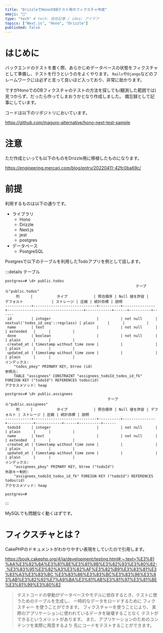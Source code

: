 ```yaml
---
title: "DrizzleでHonoのDBテスト用のフィクスチャ作成"
emoji: "💨"
type: "tech" # tech: 技術記事 / idea: アイデア
topics: ["Next.js", "Hono", "Drizzle"]
published: false
---
```


# はじめに
バックエンドのテストを書く際、あらかじめデータベースの状態をフィクスチャとして準備し、テストを行うというのをよくやります。
```Rails```や```Django```などのフレームワークには必ずと言って良いほど入っており、非常に助かります。

ですがHonoでのDBフィクスチャのテストの方法を探しても(観測した範囲では)見つからず、だったら作ってしまおうかとなり作成しました。
備忘録として記事にしています。

コードは以下のリポジトリにおいています。

https://github.com/maguro-alternative/hono-next-test-sample

# 注意
ただ作成といっても以下のものをDrizzle用に移植したものになります。

https://engineering.mercari.com/blog/entry/20220411-42fc0ba69c/

# 前提
利用するものは以下の通りです。
- ライブラリ
  - Hono
  - Drizzle
  - Next.js
  - jest
  - postgres
- データベース
  - PostgreSQL

Postgresで以下のテーブルを利用したTodoアプリを例として話します。

:::details テーブル
```
postgres=# \d+ public.todos
                                                            テーブル"public.todos"
     列     |           タイプ            | 照合順序 | Null 値を許容 |            デフォルト             | ストレージ | 圧縮 | 統計目標 | 説明 
------------+-----------------------------+----------+---------------+-----------------------------------+------------+------+----------+------
 id         | integer                     |          | not null      | nextval('todos_id_seq'::regclass) | plain      |      |          | 
 name       | text                        |          | not null      |                                   | extended   |      |          | 
 done       | boolean                     |          | not null      |                                   | plain      |      |          | 
 created_at | timestamp without time zone |          |               |                                   | plain      |      |          | 
 updated_at | timestamp without time zone |          |               |                                   | plain      |      |          | 
インデックス:
    "todos_pkey" PRIMARY KEY, btree (id)
参照元:
    TABLE "assignees" CONSTRAINT "assignees_todoId_todos_id_fk" FOREIGN KEY ("todoId") REFERENCES todos(id)
アクセスメソッド: heap

postgres=# \d+ public.assignees
                                               テーブル"public.assignees"
     列     |           タイプ            | 照合順序 | Null 値を許容 | デフォルト | ストレージ | 圧縮 | 統計目標 | 説明 
------------+-----------------------------+----------+---------------+------------+------------+------+----------+------
 todoId     | integer                     |          | not null      |            | plain      |      |          | 
 name       | text                        |          | not null      |            | extended   |      |          | 
 created_at | timestamp without time zone |          |               |            | plain      |      |          | 
 updated_at | timestamp without time zone |          |               |            | plain      |      |          | 
インデックス:
    "assignees_pkey" PRIMARY KEY, btree ("todoId")
外部キー制約:
    "assignees_todoId_todos_id_fk" FOREIGN KEY ("todoId") REFERENCES todos(id)
アクセスメソッド: heap

postgres=#
```

:::

MySQLでも問題なく動くはずです。

# フィクスチャとは？
CakePHPのドキュメントがわかりやすい表現をしていたので引用します。

https://book.cakephp.org/4/ja/development/testing.html#:~:text=%E3%81%AA%E3%82%8A%E3%81%BE%E3%81%9B%E3%82%93%E3%80%82-,%E3%83%95%E3%82%A3%E3%82%AF%E3%82%B9%E3%83%81%E3%83%A3%E3%83%BC,%E3%83%86%E3%83%BC%E3%83%96%E3%83%AB%E3%82%92%E7%A9%BA%E3%81%AB%E3%81%97%E3%81%BE%E3%81%99%E3%80%82

> テストコードの挙動がデータベースやモデルに依存するとき、テストに使うためのテーブルを生成し、 一時的なデータをロードするために フィクスチャー を使うことができます。 フィクスチャーを使うことにより、 実際のアプリケーションに使われているデータを破壊することなく テストができるというメリットがあります。 また、アプリケーションのためのコンテンツを実際に用意するより 先にコードをテストすることができます。
